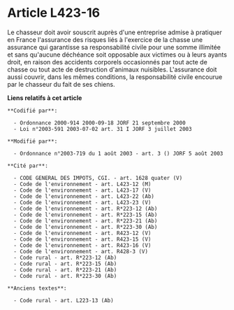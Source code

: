 # Article L423-16

Le chasseur doit avoir souscrit auprès d'une entreprise admise à pratiquer en France l'assurance des risques liés à
l'exercice de la chasse une assurance qui garantisse sa responsabilité civile pour une somme illimitée et sans qu'aucune
déchéance soit opposable aux victimes ou à leurs ayants droit, en raison des accidents corporels occasionnés par tout acte de
chasse ou tout acte de destruction d'animaux nuisibles. L'assurance doit aussi couvrir, dans les mêmes conditions, la
responsabilité civile encourue par le chasseur du fait de ses chiens.

**Liens relatifs à cet article**

	**Codifié par**:

	  - Ordonnance 2000-914 2000-09-18 JORF 21 septembre 2000
	  - Loi n°2003-591 2003-07-02 art. 31 I JORF 3 juillet 2003

	**Modifié par**:

	  - Ordonnance n°2003-719 du 1 août 2003 - art. 3 () JORF 5 août 2003

	**Cité par**:

	  - CODE GENERAL DES IMPOTS, CGI. - art. 1628 quater (V)
	  - Code de l'environnement - art. L423-12 (M)
	  - Code de l'environnement - art. L423-17 (V)
	  - Code de l'environnement - art. L423-22 (Ab)
	  - Code de l'environnement - art. L423-23 (V)
	  - Code de l'environnement - art. R*223-12 (Ab)
	  - Code de l'environnement - art. R*223-15 (Ab)
	  - Code de l'environnement - art. R*223-21 (Ab)
	  - Code de l'environnement - art. R*223-30 (Ab)
	  - Code de l'environnement - art. R423-12 (V)
	  - Code de l'environnement - art. R423-15 (V)
	  - Code de l'environnement - art. R423-16 (V)
	  - Code de l'environnement - art. R428-3 (V)
	  - Code rural - art. R*223-12 (Ab)
	  - Code rural - art. R*223-15 (Ab)
	  - Code rural - art. R*223-21 (Ab)
	  - Code rural - art. R*223-30 (Ab)

	**Anciens textes**:

	  - Code rural - art. L223-13 (Ab)
